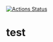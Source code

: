 [![Actions Status](https://github.com/zawa-tin/test/workflows/verify/badge.svg)](https://github.com/zawa-tin/test/actions) 
# test
